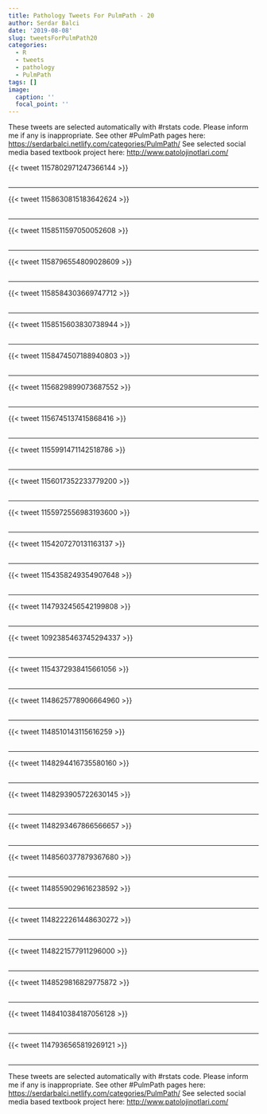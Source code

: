 ```yaml
---
title: Pathology Tweets For PulmPath - 20
author: Serdar Balci
date: '2019-08-08'
slug: tweetsForPulmPath20
categories:
  - R
  - tweets
  - pathology
  - PulmPath
tags: []
image:
  caption: ''
  focal_point: ''
---
```



These tweets are selected automatically with #rstats code. Please inform me if any is inappropriate.
See other #PulmPath pages here: https://serdarbalci.netlify.com/categories/PulmPath/ 
See selected social media based textbook project here: http://www.patolojinotlari.com/

{{< tweet 1157802971247366144 >}}
<br>
<br>
<hr>
{{< tweet 1158630815183642624 >}}
<br>
<br>
<hr>
{{< tweet 1158511597050052608 >}}
<br>
<br>
<hr>
{{< tweet 1158796554809028609 >}}
<br>
<br>
<hr>
{{< tweet 1158584303669747712 >}}
<br>
<br>
<hr>
{{< tweet 1158515603830738944 >}}
<br>
<br>
<hr>
{{< tweet 1158474507188940803 >}}
<br>
<br>
<hr>
{{< tweet 1156829899073687552 >}}
<br>
<br>
<hr>
{{< tweet 1156745137415868416 >}}
<br>
<br>
<hr>
{{< tweet 1155991471142518786 >}}
<br>
<br>
<hr>
{{< tweet 1156017352233779200 >}}
<br>
<br>
<hr>
{{< tweet 1155972556983193600 >}}
<br>
<br>
<hr>
{{< tweet 1154207270131163137 >}}
<br>
<br>
<hr>
{{< tweet 1154358249354907648 >}}
<br>
<br>
<hr>
{{< tweet 1147932456542199808 >}}
<br>
<br>
<hr>
{{< tweet 1092385463745294337 >}}
<br>
<br>
<hr>
{{< tweet 1154372938415661056 >}}
<br>
<br>
<hr>
{{< tweet 1148625778906664960 >}}
<br>
<br>
<hr>
{{< tweet 1148510143115616259 >}}
<br>
<br>
<hr>
{{< tweet 1148294416735580160 >}}
<br>
<br>
<hr>
{{< tweet 1148293905722630145 >}}
<br>
<br>
<hr>
{{< tweet 1148293467866566657 >}}
<br>
<br>
<hr>
{{< tweet 1148560377879367680 >}}
<br>
<br>
<hr>
{{< tweet 1148559029616238592 >}}
<br>
<br>
<hr>
{{< tweet 1148222261448630272 >}}
<br>
<br>
<hr>
{{< tweet 1148221577911296000 >}}
<br>
<br>
<hr>
{{< tweet 1148529816829775872 >}}
<br>
<br>
<hr>
{{< tweet 1148410384187056128 >}}
<br>
<br>
<hr>
{{< tweet 1147936565819269121 >}}
<br>
<br>
<hr>


These tweets are selected automatically with #rstats code. Please inform me if any is inappropriate.
See other #PulmPath pages here: https://serdarbalci.netlify.com/categories/PulmPath/ 
See selected social media based textbook project here: http://www.patolojinotlari.com/
